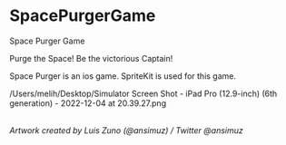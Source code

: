 # SpacePurgerGame
Space Purger Game

Purge the Space! Be the victorious Captain!

Space Purger is an ios game. SpriteKit is used for this game.

/Users/melih/Desktop/Simulator Screen Shot - iPad Pro (12.9-inch) (6th generation) - 2022-12-04 at 20.39.27.png

<i><br> Artwork created by Luis Zuno (@ansimuz) / Twitter @ansimuz </i>


